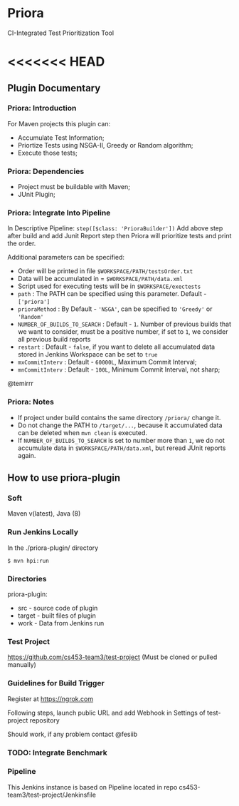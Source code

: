 # Priora
CI-Integrated Test Prioritization Tool

<<<<<<< HEAD
=======

## Plugin Documentary 

### Priora: Introduction

For Maven projects this plugin can:

* Accumulate Test Information;
* Priortize Tests using NSGA-II, Greedy or Random algorithm;
* Execute those tests;

### Priora: Dependencies
* Project must be buildable with Maven;
* JUnit Plugin;

### Priora: Integrate Into Pipeline

In Descriptive Pipeline:
`
        step([$class: 'PrioraBuilder'])
`
Add above step after build and add Junit Report step then Priora will prioritize tests and print the order.

Additional parameters can be specified:

* Order will be printed in file `$WORKSPACE/PATH/testsOrder.txt`
* Data will be accumulated in = `$WORKSPACE/PATH/data.xml`
* Script used for executing tests will be in `$WORKSPACE/exectests`
* `path` : The PATH can be specified using this parameter. Default - `['priora']`
* `prioraMethod` : By Default - `'NSGA'`, can be specified to `'Greedy'` or `'Random'`
* `NUMBER_OF_BUILDS_TO_SEARCH` : Default - `1`. Number of previous builds that we want to consider, must be a positive number, if set to `1`, we consider all previous build reports
* `restart` : Default - `false`, if you want to delete all accumulated data stored in Jenkins Workspace can be set to `true`
* `mxCommitInterv` : Default - `60000L`, Maximum Commit Interval;
* `mnCommitInterv` : Default - `100L`, Minimum Commit Interval, not sharp;


@temirrr

### Priora: Notes

* If project under build contains the same directory `/priora/` change it.
* Do not change the PATH to `/target/...`, because it accumulated data can be deleted when `mvn clean` is executed.
* If `NUMBER_OF_BUILDS_TO_SEARCH` is set to number more than `1`, we do not accumulate data in `$WORKSPACE/PATH/data.xml`, but reread JUnit reports again.


## How to use priora-plugin

### Soft 
Maven v(latest), Java (8)

### Run Jenkins Locally
In the ./priora-plugin/ directory

`
$ mvn hpi:run
`

### Directories
priora-plugin:
* src - source code of plugin
* target - built files of plugin
* work - Data from Jenkins run

### Test Project
https://github.com/cs453-team3/test-project (Must be cloned or pulled manually)
    
### Guidelines for Build Trigger
Register at https://ngrok.com

Following steps, launch  public URL and add Webhook in Settings of test-project repository

Should work, if any problem contact @fesiib

### TODO: Integrate Benchmark

### Pipeline
This Jenkins instance is based on Pipeline located in repo cs453-team3/test-project/Jenkinsfile

